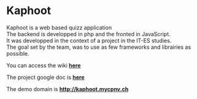 # Kaphoot
Kaphoot is a web based quizz application  
The backend is developped in php and the fronted in JavaScript.  
It was developped in the context of a project in the IT-ES studies.  
The goal set by the team, was to use as few frameworks and librairies as possible.

You can access the wiki  **[here](wiki)**

The project google doc is **[here](https://docs.google.com/document/d/1TAQagjJ9e6VXlPH3-BD6Uk49xhdkTClA4wRw1sYw4Y0/edit)**  

The demo domain is **http://kaphoot.mycpnv.ch**
